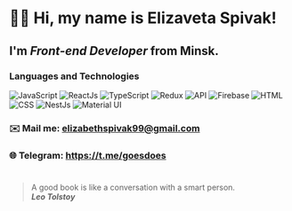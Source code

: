 # 👋🏻 Hi, my name is **Elizaveta Spivak**!
## I'm *Front-end Developer* from Minsk.

### Languages and Technologies 
![JavaScript](https://img.shields.io/badge/-JavaScript-090909?style=for-the-badge&logo=JavaScript)
![ReactJs](https://img.shields.io/badge/-ReactJs-090909?style=for-the-badge&logo=React)
![TypeScript](https://img.shields.io/badge/-TypeScript-090909?style=for-the-badge&logo=TypeScript)
![Redux](https://img.shields.io/badge/-Redux-090909?style=for-the-badge&logo=Redux)
![API](https://img.shields.io/badge/-REST&#032;API-090909?style=for-the-badge)
![Firebase](https://img.shields.io/badge/-Firebase-090909?style=for-the-badge&logo=Firebase)
![HTML](https://img.shields.io/badge/-HTML-090909?style=for-the-badge&logo=html5)
![CSS](https://img.shields.io/badge/-CSS-090909?style=for-the-badge&logo=css3)
![NestJs](https://img.shields.io/badge/-NESTJS-090909?style=for-the-badge&logo=nestJs)
![Material UI](https://img.shields.io/badge/Material--UI-090909?style=for-the-badge&logo=MUI&logoColor=white)
### ✉️ Mail me: elizabethspivak99@gmail.com
### 🌐 Telegram: https://t.me/goesdoes
#
> A good book is like a conversation with a smart person. <br/>
> ***Leo Tolstoy***

